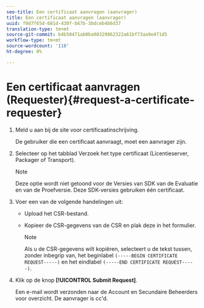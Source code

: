 ```yaml
---
seo-title: Een certificaat aanvragen (aanvrager)
title: Een certificaat aanvragen (aanvrager)
uuid: f0d7f65d-681d-430f-b67b-3bdceb4b6d37
translation-type: tm+mt
source-git-commit: b4b50471ab0ba98329862322a61bf73aa9e471d5
workflow-type: tm+mt
source-wordcount: '118'
ht-degree: 0%

---
```



# Een certificaat aanvragen (Requester){#request-a-certificate-requester}

1. Meld u aan bij de site voor certificaatinschrijving.

   De gebruiker die een certificaat aanvraagt, moet een aanvrager zijn.

1. Selecteer op het tabblad Verzoek het type certificaat (Licentieserver, Packager of Transport).

   >[!NOTE]
   >
   >Deze optie wordt niet getoond voor de Versies van SDK van de Evaluatie en van de Proefversie. Deze SDK-versies gebruiken één certificaat.

1. Voer een van de volgende handelingen uit:

   * Upload het CSR-bestand.
   * Kopieer de CSR-gegevens van de CSR en plak deze in het formulier.

      >[!NOTE]
      >
      >Als u de CSR-gegevens wilt kopiëren, selecteert u de tekst tussen, zonder inbegrip van, het beginlabel `(-----BEGIN CERTIFICATE REQUEST-----)` en het eindlabel `(-----END CERTIFICATE REQUEST-----)`.

1. Klik op de knop **[!UICONTROL Submit Request]**.

   Een e-mail wordt verzonden naar de Account en Secundaire Beheerders voor overzicht. De aanvrager is cc&#39;d.

